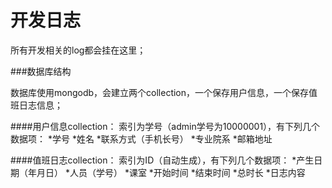 开发日志
========

所有开发相关的log都会挂在这里；

###数据库结构

数据库使用mongodb，会建立两个collection，一个保存用户信息，一个保存值班日志信息；

####用户信息collection：
索引为学号（admin学号为10000001），有下列几个数据项：
*学号
*姓名
*联系方式（手机长号）
*专业院系
*邮箱地址

####值班日志collection：
索引为ID（自动生成），有下列几个数据项：
*产生日期（年月日）
*人员（学号）
*课室
*开始时间
*结束时间
*总时长
*日志内容


